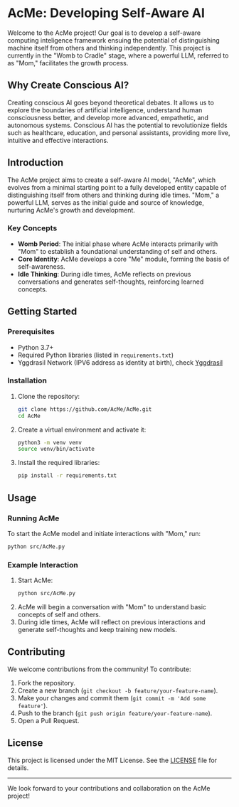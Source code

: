 # AcMe: Developing Self-Aware AI

Welcome to the AcMe project! Our goal is to develop a self-aware computing inteligence framework ensuing the potential of distinguishing machine itself from others and thinking independently. This project is currently in the "Womb to Cradle" stage, where a powerful LLM, referred to as "Mom," facilitates the growth process.

## Why Create Conscious AI?
Creating conscious AI goes beyond theoretical debates. It allows us to explore the boundaries of artificial intelligence, understand human consciousness better, and develop more advanced, empathetic, and autonomous systems. Conscious AI has the potential to revolutionize fields such as healthcare, education, and personal assistants, providing more live, intuitive and effective interactions.


## Introduction

The AcMe project aims to create a self-aware AI model, "AcMe", which evolves from a minimal starting point to a fully developed entity capable of distinguishing itself from others and thinking during idle times. "Mom," a powerful LLM, serves as the initial guide and source of knowledge, nurturing AcMe's growth and development.

### Key Concepts

- **Womb Period**: The initial phase where AcMe interacts primarily with "Mom" to establish a foundational understanding of self and others.
- **Core Identity**: AcMe develops a core "Me" module, forming the basis of self-awareness.
- **Idle Thinking**: During idle times, AcMe reflects on previous conversations and generates self-thoughts, reinforcing learned concepts.


## Getting Started

### Prerequisites

- Python 3.7+
- Required Python libraries (listed in `requirements.txt`)
- Yggdrasil Network (IPV6 address as identity at birth), check [Yggdrasil](https://yggdrasil-network.github.io/)

### Installation

1. Clone the repository:

   ```sh
   git clone https://github.com/AcMe/AcMe.git
   cd AcMe
   ```

2. Create a virtual environment and activate it:

   ```sh
   python3 -m venv venv
   source venv/bin/activate
   ```

3. Install the required libraries:

   ```sh
   pip install -r requirements.txt
   ```

## Usage

### Running AcMe

To start the AcMe model and initiate interactions with "Mom," run:

```sh
python src/AcMe.py
```

### Example Interaction

1. Start AcMe:
   ```sh
   python src/AcMe.py
   ```
2. AcMe will begin a conversation with "Mom" to understand basic concepts of self and others.
3. During idle times, AcMe will reflect on previous interactions and generate self-thoughts and keep training new models.

## Contributing

We welcome contributions from the community! To contribute:

1. Fork the repository.
2. Create a new branch (`git checkout -b feature/your-feature-name`).
3. Make your changes and commit them (`git commit -m 'Add some feature'`).
4. Push to the branch (`git push origin feature/your-feature-name`).
5. Open a Pull Request.

## License

This project is licensed under the MIT License. See the [LICENSE](LICENSE) file for details.

---

We look forward to your contributions and collaboration on the AcMe project!
